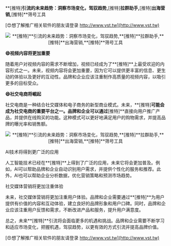**[推特]**引流的未来趋势：洞察市场变化，驾驭趋势,**[推特]**拉群助手,**[推特]**出海营销,**[推特]**筛号工具

[😍想了解推广相关软件的朋友请登录 http://www.vst.tw](http://www.vst.tw)

 <center><img src="https://vst.tw/MP4/tuiguang/png/2.png" alt="**[推特]**引流的未来趋势：洞察市场变化，驾驭趋势,**[推特]**拉群助手,**[推特]**出海营销,**[推特]**筛号工具"></center>

**😄视频内容将更加重要**

随着用户对视频内容的需求不断增加，视频已经成为了**[推特]**上最受欢迎的内容形式之一。未来，视频内容将会更加重要，因为它可以提供更丰富的信息、更生动的体验以及更好的互动性。品牌和企业应该注重制作高质量的视频内容，以吸引更多的目标受众。

**😄社交电商将崛起**

社交电商是一种结合社交媒体和电子商务的新型商业模式。未来，**[推特]**可能会成为社交电商的重要平台之一。品牌和企业可以通过**[推特]**直接向用户推广产品，并提供在线购买的功能。这种模式可以更好地满足用户的购物需求，并提高品牌的曝光率和销售额。

 <center><img src="https://vst.tw/MP4/tuiguang/png/2.png" alt="**[推特]**引流的未来趋势：洞察市场变化，驾驭趋势,**[推特]**拉群助手,**[推特]**出海营销,**[推特]**筛号工具"></center>

AI技术将得到更广泛的应用

人工智能技术已经在**[推特]**上得到了广泛的应用，未来它将会更加普及。例如，AI可以帮助品牌和企业自动识别用户需求，并提供个性化的服务和推荐。此外，AI也可以帮助企业分析数据，优化营销策略和预测市场趋势。

社交媒体营销将更加注重体验

未来，社交媒体营销将更加注重用户体验。品牌和企业需要通过**[推特]**为用户提供有价值的内容和互动体验，建立良好的品牌形象和用户口碑。同时，品牌和企业应该注重用户反馈和需求，不断改进产品和服务，提升用户满意度。

总之，未来**[推特]**引流将会面临更多的机遇和挑战。品牌和企业需要不断学习和适应市场变化，把握机遇，驾驭趋势，以更有效的方式引流并提高品牌价值。

[😍想了解推广相关软件的朋友请登录 http://www.vst.tw](http://www.vst.tw)



